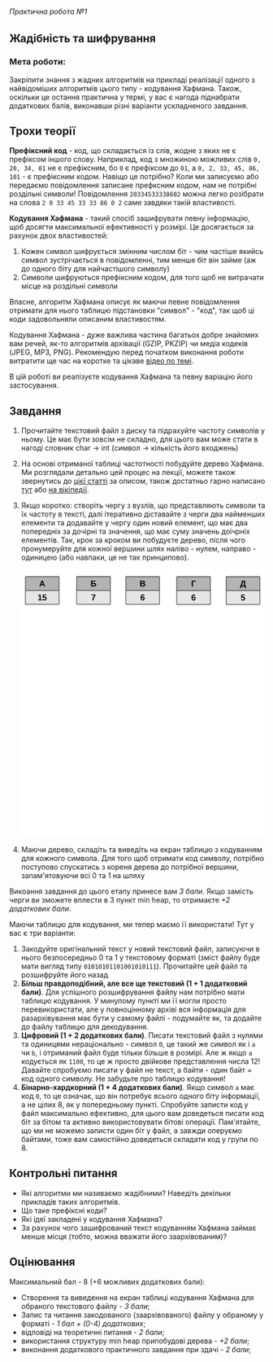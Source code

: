 ###### Практична робота №1
## Жадібність та шифрування

### Мета роботи:
Закріпити знання з жадних алгоритмів на прикладі реалізації одного з найвідоміших алгоритмів цього типу - кодування Хафмана. Також, оскільки це остання практична у термі, у вас є нагода піднабрати додаткових балів, виконавши різні варіанти ускладненого завдання.

## Трохи теорії
**Префіксний код** - код, що складається із слів, жодне з яких не є префіксом іншого слову. Наприклад, код з множиною можливих слів `0, 20, 34, 01` не є префіксним, бо `0` є префіксом до `01`, а `0, 2, 33, 45, 86, 101` - є префіксним кодом. Навіщо це потрібно? Коли ми записуємо або передаємо повідомлення записане префксним кодом, нам не потрібні роздільні символи! Повідомлення `20334533338602` можна легко розібрати на слова `2 0 33 45 33 33 86 0 2` саме завдяки такій властивості.

**Кодування Хафмана** - такий спосіб зашифрувати певну інформацію, щоб досягти максимальної ефективності у розмірі. Це досягається за рахунок двох властивостей:
1. Кожен символ шифрується змінним числом біт - чим частіше якийсь символ зустрічається в повідомленні, тим менше біт він займе (аж до одного біту для найчастішого символу)
2. Символи шифруються префіксним кодом, для того щоб не витрачати місце на роздільні символи

Власне, алгоритм Хафмана описує як маючи певне повідомлення отримати для нього таблицю підстановки "символ" - "код", так щоб ці коди задовольняли описаним властивостям.

Кодування Хафмана - дуже важлива частина багатьох добре знайомих вам речей, як-то алгоритмів архівації (GZIP, PKZIP) чи медіа кодеків (JPEG, MP3, PNG). Рекомендую перед початком виконання роботи витратити ще час на коротке та цікаве [відео по темі](https://www.youtube.com/watch?v=JsTptu56GM8).
 

В цій роботі ви реалізуєте кодування Хафмана та певну варіацію його застосування.

## Завдання
1. Прочитайте текстовий файл з диску та підрахуйте частоту символів у ньому. Це має бути зовсім не складно, для цього вам може стати в нагоді словник char -> int (символ -> кількість його входжень)
2. На основі отриманої таблиці частотності побудуйте дерево Хафмана. Ми розглядали детально цей процес на лекції, можете також звернутись до [цієї статті](https://www.techiedelight.com/huffman-coding/) за описом, також достатньо гарно написано [тут](https://www.programiz.com/dsa/huffman-coding) або [на вікіпедії](https://en.wikipedia.org/wiki/Huffman_coding). 
3. Якщо коротко: створіть чергу з вузлів, що представляють символи та їх частоту в тексті, далі ітеративно діставайте з черги два найменших елементи та додавайте у чергу один новий елемент, що має два попередніх за дочірні та значення, що має суму значень доічрніх елементів. Так, крок за кроком ви побудуєте дерево, після чого пронумеруйте для кожної вершини шлях наліво - нулем, направо - одиницею (або навпаки, це не так принципово).

   ![](./../res/huffman.gif)
4. Маючи дерево, складіть та виведіть на екран таблицю з кодуванням для кожного символа. Для того щоб отримати код символу, потрібно поступово спускатись з кореня дерева до потрібної вершини, запам'ятовуючи всі 0 та 1 на шляху

Викоання завдання до цього етапу принесе вам _3 бали_. Якщо замість черги ви зможете вплести в 3 пункт min heap, то отримаєте _+2 додаткових бали_. 

Маючи таблицю для кодування, ми тепер маємо її використати! Тут у вас є три варіанти:
1. Закодуйте оригінальний текст у новий текстовий файл, записуючи в нього безпосередньо 0 та 1 у текстовому форматі (зміст файлу буде мати вигляд типу `01010101101001010111`). Прочитайте цей файл та розшифруйте його назад
2. **Більш правдоподібний, але все ще текстовий (1 + 1 додатковий бали)**. Для успішного розшифрування файлу нам потрібно мати таблицю кодування. У минулому пункті ми її могли просто перевикористати, але у повноцінному архіві вся інформація для разархівування має бути у самому файлі - подумайте як, та додайте до файлу таблицю для декодування.
3. **Цифровий (1 + 2 додаткових бали)**. Писати текстовий файл з нулями та одиницями нераціонально - символ `0`, це такий же символ як і `a` чи `b`, і отриманий файл буде тільки більше в розмірі. Але ж якщо `a` кодується як `1100`, то це ж просто двійкове представлення числа 12! Давайте спробуємо писати у файл не текст, а байти - один байт = код одного символу. Не забудьте про таблицю кодування!
4. **Бінарно-хардкорний (1 + 4 додаткових бали)**. Якщо символ `a` має код `0`, то це означає, що він потребує всього одного біту інформації, а не цілих 8, як у попередньому пункті. Спробуйте записти код у файл максимально ефективно, для цього вам доведеться писати код біт за бітом та активно використовувати бітові операції. Пам'ятайте, що ми не можемо записти один біт у файл, а завжди оперуємо байтами, тоже вам самостійно доведеться складати код у групи по 8.


## Контрольні питання
- Які алгоритми ми називаємо жадібними? Наведіть декільки прикладів таких алгоритмів.
- Що таке префіксні коди?
- Які ідеї закладені у кодування Хафмана?
- За рахунок чого зашифрований текст кодуванням Хафмана займає менше місця (тобто, можна вважати його заархівованим)?

## Оцінювання

Максимальний бал - 8 (+6 можливих додаткових бали):
- Створення та виведення на екран таблиці кодування Хафмана для обраного текстового файлу - _3 бали_;
- Запис та читання закодованого (заархівованого) файлу у обраному у форматі - _1 бал + (0-4) додаткових_;
- відповіді на теоретичні питання - _2 бали_;
- використання структуру min heap припобудові дерева - _+2 бали_;
- виконання додаткового практичного завдання при здачі - _2 бали_;
